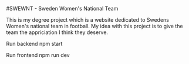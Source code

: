 #SWEWNT - Sweden Women's National Team

This is my degree project which is a website dedicated to Swedens Women's national team in football. My idea with this project is to give the team the appriciation I think they deserve.

Run backend
npm start

Run frontend
npm run dev
